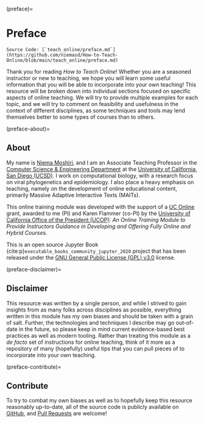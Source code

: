 (preface)=
# Preface

```{note}
Source Code: [`teach_online/preface.md`](https://github.com/niemasd/How-to-Teach-Online/blob/main/teach_online/preface.md)
```

Thank you for reading *How to Teach Online*!
Whether you are a seasoned instructor or new to teaching,
we hope you will learn some useful information that you will be able to incorporate into your own teaching!
This resource will be broken down into individual sections focused on specific aspects of online teaching.
We will try to provide multiple examples for each topic,
and we will try to comment on feasibility and usefulness in the context of different disciplines,
as some techniques and tools may lend themselves better to some types of courses than to others.

(preface-about)=
## About
My name is [Niema Moshiri](https://github.com),
and I am an Associate Teaching Professor in the [Computer Science & Engineering Department](https://cse.ucsd.edu)
at the [University of California, San Diego (UCSD)](https://ucsd.edu).
I work on computational biology,
with a research focus on viral phylogenetics and epidemiology.
I also place a heavy emphasis on teaching,
namely on the development of online educational content,
primarily Massive Adaptive Interactive Texts (MAITs).

This online training module was developed with the support of a
[UC Online](https://www.ucop.edu/educational-innovations-services/programs-and-initiatives/ilti/about.html) grant,
awarded to me (PI) and Karen Flammer (co-PI) by the
[University of California Office of the President (UCOP)](https://www.ucop.edu/):
*An Online Training Module to Provide Instructors Guidance in Developing and Offering Fully Online and Hybrid Courses*.

This is an open source Jupyter Book {cite:p}`executable_books_community_jupyter_2020`
project that has been released under the
[GNU General Public License (GPL) v3.0](https://www.gnu.org/licenses/gpl-3.0.en.html) license.

(preface-disclaimer)=
## Disclaimer

This resource was written by a single person,
and while I strived to gain insights from as many folks across disciplines as possible,
everything written in this module has my own biases and should be taken with a grain of salt.
Further, the technologies and techniques I describe may go out-of-date in the future,
so please keep in mind current evidence-based best practices as well as modern tooling.
Rather than treating this module as a *de facto* set of instructions for online teaching,
think of it more as a repository of many (hopefully) useful tips that you can pull pieces of to incorporate into your own teaching.

(preface-contribute)=
## Contribute
To try to combat my own biases as well as to hopefully keep this resource reasonably up-to-date,
all of the source code is publicly available on [GitHub](https://github.com/niemasd/How-to-Teach-Online),
and [Pull Requests](https://github.com/niemasd/How-to-Teach-Online/pulls) are welcome!
